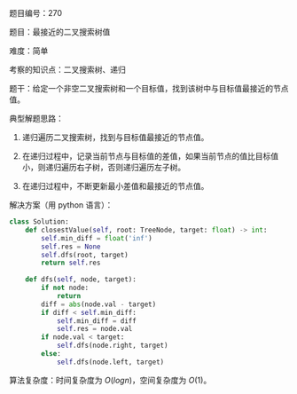 题目编号：270

题目：最接近的二叉搜索树值

难度：简单

考察的知识点：二叉搜索树、递归

题干：给定一个非空二叉搜索树和一个目标值，找到该树中与目标值最接近的节点值。

典型解题思路：

1. 递归遍历二叉搜索树，找到与目标值最接近的节点值。

2. 在递归过程中，记录当前节点与目标值的差值，如果当前节点的值比目标值小，则递归遍历右子树，否则递归遍历左子树。

3. 在递归过程中，不断更新最小差值和最接近的节点值。

解决方案（用 python 语言）：

```python
class Solution:
    def closestValue(self, root: TreeNode, target: float) -> int:
        self.min_diff = float('inf')
        self.res = None
        self.dfs(root, target)
        return self.res
    
    def dfs(self, node, target):
        if not node:
            return
        diff = abs(node.val - target)
        if diff < self.min_diff:
            self.min_diff = diff
            self.res = node.val
        if node.val < target:
            self.dfs(node.right, target)
        else:
            self.dfs(node.left, target)
```

算法复杂度：时间复杂度为 $O(logn)$，空间复杂度为 $O(1)$。